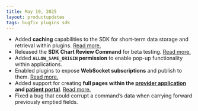 ```yaml
---
title: May 19, 2025
layout: productupdates
tags: bugfix plugins sdk
---
```

- Added **caching** capabilities to the SDK for short-term data storage and retrieval within plugins. [Read more.](/sdk/caching)
- Released the **SDK Chart Review Command** for beta testing. [Read more.](/product-updates/commands-module/)
- Added **`ALLOW_SAME_ORIGIN` permission** to enable pop-up functionality within applications.
- Enabled plugins to expose **WebSocket subscriptions** and publish to them. [Read more.](/sdk/handlers-simple-api-websocket)
- Added support for creating **full pages within the [provider application](https://github.com/canvas-medical/canvas-plugins/tree/main/test-plugins/example_provider_page) and [patient portal](https://github.com/canvas-medical/canvas-plugins/tree/main/test-plugins/example_patient_portal_page)**. [Read more.](/guides/your-first-application/)  
- Fixed a bug that could corrupt a command’s data when carrying forward previously emptied fields.
